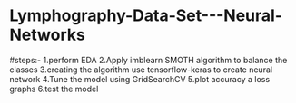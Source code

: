 # Lymphography-Data-Set---Neural-Networks
#steps:-
1.perform EDA
2.Apply imblearn SMOTH algorithm to balance the classes
3.creating the algorithm use tensorflow-keras to create neural network
4.Tune the model using GridSearchCV
5.plot accuracy a loss graphs 
6.test the model
